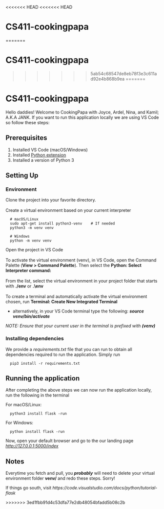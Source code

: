 <<<<<<< HEAD
<<<<<<< HEAD
# CS411-cookingpapa
=======
# CS411-cookingpapa
>>>>>>> 5ab54c68547de8eb78f3e3c611ad92e4b868b9ea
=======
# CS411-cookingpapa

<p>Hello daddies! Welcome to CookingPapa with Joyce, Ardel, Nina, and Kamil; A.K.A JANK. If you want to run this application locally we are using VS Code so follow these steps:</p>

## Prerequisites
<ol>
  <li> Installed VS Code (macOS/Windows)
  <li> Installed <a href="https://marketplace.visualstudio.com/items?itemName=ms-python.python"> Python extension </a>
  <li> Installed a version of Python 3
</ol>

## Setting Up
### Environment
<p>Clone the project into your favorite directory.<br><br>
Create a virtual environment based on your current interpreter<br>

```
  # macOS/Linux
  sudo apt-get install python3-venv    # If needed
  python3 -m venv venv

  # Windows
  python -m venv venv
```

Open the project in VS Code<br><br>
To activate the virtual environment (venv), in VS Code, open the Command Palette (<b>View > Command Palette</b>). Then select the <b>Python: Select Interpreter command:</b><br><br>
From the list, select the virtual environment in your project folder that starts with <b>./env</b> or <b>.\env</b> <br><br>
To create a terminal and automatically activate the virtual environment chosen, run <b>Terminal: Create New Integrated Terminal</b></p>
<ul><li><p>alternatively, in your VS Code terminal type the following: <b><em>source venv/bin/activate</em></b></p></li></ul>
<p><i>NOTE: Ensure that your current user in the terminal is prefixed with <b>(venv)</b> </i></p>

### Installing dependencies
<p>We provide a <em>requirements.txt</em> file that you can run to obtain all dependencies required to run the application. Simply run

```
  pip3 install -r requirements.txt
```
</p>

## Running the application
<p>After completing the above steps we can now run the application locally, run the following in the terminal

For macOS/Linux:

```
  python3 install flask -run
```
For Windows:

```
  python install flask -run
```

Now, open your default browser and go to the our landing page <em>http://127.0.0.1:5000/index</em>
</p>

## Notes
<p>Everytime you fetch and pull, you <em><b>probably</b></em> will need to delete your virtual environment folder <b>venv/</b> and redo these steps. Sorry!</p>
<p>If things go south, visit <em>https://code.visualstudio.com/docs/python/tutorial-flask</em></p>
>>>>>>> 3ed1fbb91d4c53dfa77e2db48054bfadd5b08c2b
